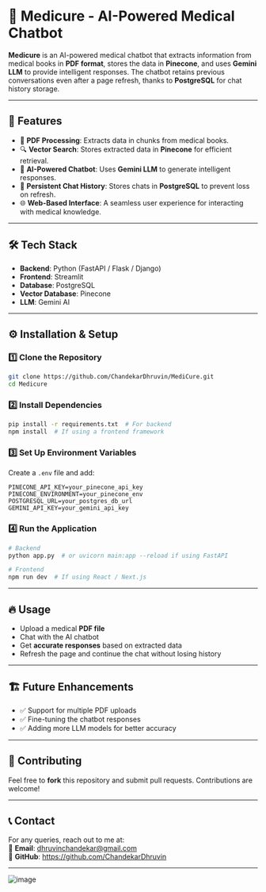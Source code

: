 
# 🏥 Medicure - AI-Powered Medical Chatbot  

**Medicure** is an AI-powered medical chatbot that extracts information from medical books in **PDF format**, stores the data in **Pinecone**, and uses **Gemini LLM** to provide intelligent responses. The chatbot retains previous conversations even after a page refresh, thanks to **PostgreSQL** for chat history storage.

---

## 🚀 Features  

- 📄 **PDF Processing**: Extracts data in chunks from medical books.  
- 🔍 **Vector Search**: Stores extracted data in **Pinecone** for efficient retrieval.  
- 🤖 **AI-Powered Chatbot**: Uses **Gemini LLM** to generate intelligent responses.  
- 💾 **Persistent Chat History**: Stores chats in **PostgreSQL** to prevent loss on refresh.  
- 🌐 **Web-Based Interface**: A seamless user experience for interacting with medical knowledge.  

---

## 🛠 Tech Stack  

- **Backend**: Python (FastAPI / Flask / Django)  
- **Frontend**: Streamlit
- **Database**: PostgreSQL  
- **Vector Database**: Pinecone  
- **LLM**: Gemini AI  

---

## ⚙️ Installation & Setup  

### 1️⃣ Clone the Repository  
```bash
git clone https://github.com/ChandekarDhruvin/MediCure.git
cd Medicure
```

### 2️⃣ Install Dependencies  
```bash
pip install -r requirements.txt  # For backend
npm install  # If using a frontend framework
```

### 3️⃣ Set Up Environment Variables  
Create a `.env` file and add:  
```plaintext
PINECONE_API_KEY=your_pinecone_api_key
PINECONE_ENVIRONMENT=your_pinecone_env
POSTGRESQL_URL=your_postgres_db_url
GEMINI_API_KEY=your_gemini_api_key
```

### 4️⃣ Run the Application  
```bash
# Backend
python app.py  # or uvicorn main:app --reload if using FastAPI

# Frontend
npm run dev  # If using React / Next.js
```

---

## 🔥 Usage  

- Upload a medical **PDF file**  
- Chat with the AI chatbot  
- Get **accurate responses** based on extracted data  
- Refresh the page and continue the chat without losing history  

---

## 🏗️ Future Enhancements  

- ✅ Support for multiple PDF uploads  
- ✅ Fine-tuning the chatbot responses  
- ✅ Adding more LLM models for better accuracy  

---

## 📝 Contributing  

Feel free to **fork** this repository and submit pull requests. Contributions are welcome!  

---

## 📞 Contact  

For any queries, reach out to me at:  
📧 **Email**: dhruvinchandekar@gmail.com  
🔗 **GitHub**: https://github.com/ChandekarDhruvin

---


![image](https://github.com/user-attachments/assets/6d3559b7-41a6-4e3b-95b7-17ed484c8632)
